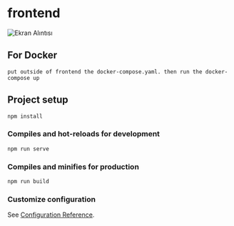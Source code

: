 # frontend
![Ekran Alıntısı](https://github.com/demirhindi/VueMovieExample/assets/44267558/f10a2a88-35ba-45dd-a567-0da68dc30679)

## For Docker
```
put outside of frontend the docker-compose.yaml. then run the docker-compose up
```

## Project setup
```
npm install
```

### Compiles and hot-reloads for development
```
npm run serve
```

### Compiles and minifies for production
```
npm run build
```

### Customize configuration
See [Configuration Reference](https://cli.vuejs.org/config/).
